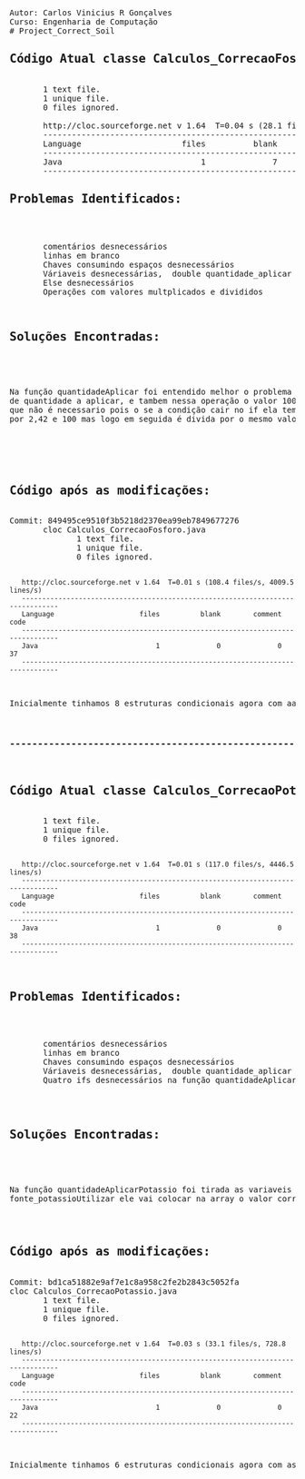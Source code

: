 <!DOCTYPE html>
<pre>
Autor: Carlos Vinicius R Gonçalves
Curso: Engenharia de Computação
# Project_Correct_Soil
<h2>Código Atual classe Calculos_CorrecaoFosforo</h2>
       1 text file.
       1 unique file.
       0 files ignored.

       http://cloc.sourceforge.net v 1.64  T=0.04 s (28.1 files/s, 1741.7 lines/s)
       -------------------------------------------------------------------------------
       Language                     files          blank        comment           code
       -------------------------------------------------------------------------------
       Java                             1              7              2             53
       -------------------------------------------------------------------------------
<h2>Problemas Identificados:</h2>
      <p>       comentários desnecessários
       linhas em branco
       Chaves consumindo espaços desnecessários
       Váriaveis desnecessárias,  double quantidade_aplicar ,teor_p2O5, mmb24.
       Else desnecessários
       Operações com valores multplicados e divididos</p>
<h2>Soluções Encontradas:</h2>
<pre>
       <p>Na função quantidadeAplicar foi entendido melhor o problema e foi observado que o else não é necessário já que se não cair na condição if, o codigo deve retornar mesmo a operacão <br>de quantidade a aplicar, e tambem nessa operação o valor 100 é multiplicado e dividio assim desnecessário.Em seguida na  função superfosfato_Simples tem um Else <br>que não é necessario pois o se a condição cair no if ela tem um retorno assim não é preciso de um else. Nessa mesma função é possível ver a variavel mmb24 é multiplicada <br>por 2,42 e 100 mas logo em seguida é divida por o mesmo valor assim não é necessário este valor, está variavel será excluida tbm pois o codigo dela pode ser colocado direto.<br> </p></pre>

<h2>Código após as modificações:</h2>
Commit: 849495ce9510f3b5218d2370ea99eb7849677276
       cloc Calculos_CorrecaoFosforo.java
              1 text file.
              1 unique file.
              0 files ignored.

       http://cloc.sourceforge.net v 1.64  T=0.01 s (108.4 files/s, 4009.5 lines/s)
       -------------------------------------------------------------------------------
       Language                     files          blank        comment           code
       -------------------------------------------------------------------------------
       Java                             1              0              0             37
       -------------------------------------------------------------------------------
<p>Inicialmente tinhamos 8 estruturas condicionais agora com aas modificações caiu para 6</p>
<h3>-----------------------------------------------------------------------------------------------</h3>
<h2>Código Atual classe Calculos_CorrecaoPotassio</h2>
       1 text file.
       1 unique file.
       0 files ignored.

       http://cloc.sourceforge.net v 1.64  T=0.01 s (117.0 files/s, 4446.5 lines/s)
       -------------------------------------------------------------------------------
       Language                     files          blank        comment           code
       -------------------------------------------------------------------------------
       Java                             1              0              0             38
       -------------------------------------------------------------------------------

<h2>Problemas Identificados:</h2>
      <p>       comentários desnecessários
       linhas em branco
       Chaves consumindo espaços desnecessários
       Váriaveis desnecessárias,  double quantidade_aplicar ,k_adicionar
       Quatro ifs desnecessários na função quantidadeAplicarPotassio</p>

<h2>Soluções Encontradas:</h2>
<pre>
       <p>Na função quantidadeAplicarPotassio foi tirada as variaveis double quantidade_aplicar ,k_adicional, no lugar do if foi colocada uma array, que dependendo da <br>fonte_potassioUtilizar ele vai colocar na array o valor correto a dividir sem precisar dos if. </p></pre>
<h2>Código após as modificações:</h2>
Commit: bd1ca51882e9af7e1c8a958c2fe2b2843c5052fa
cloc Calculos_CorrecaoPotassio.java
       1 text file.
       1 unique file.
       0 files ignored.

       http://cloc.sourceforge.net v 1.64  T=0.03 s (33.1 files/s, 728.8 lines/s)
       -------------------------------------------------------------------------------
       Language                     files          blank        comment           code
       -------------------------------------------------------------------------------
       Java                             1              0              0             22
       -------------------------------------------------------------------------------
<p>Inicialmente tinhamos 6 estruturas condicionais agora com as modificações caiu para 2</p>

 <pre>
</html>
